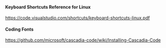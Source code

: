 #### Keyboard Shortcuts Reference for Linux
https://code.visualstudio.com/shortcuts/keyboard-shortcuts-linux.pdf

#### Coding Fonts
https://github.com/microsoft/cascadia-code/wiki/Installing-Cascadia-Code
